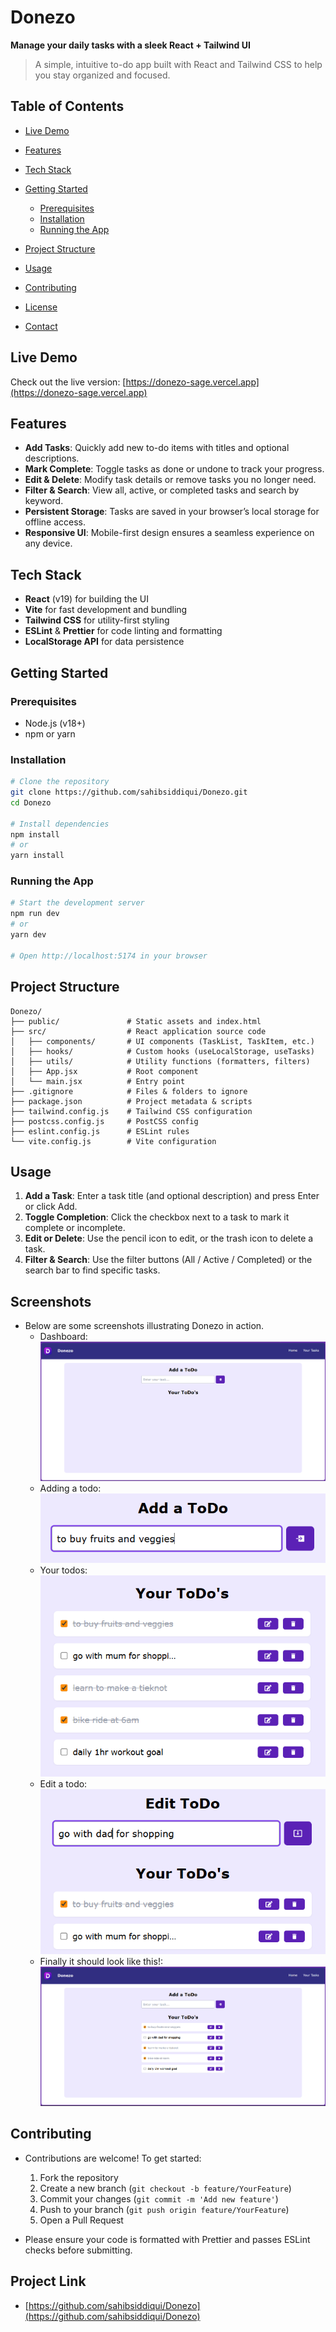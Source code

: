 # Donezo

**Manage your daily tasks with a sleek React + Tailwind UI**

> A simple, intuitive to-do app built with React and Tailwind CSS to help you stay organized and focused.

## Table of Contents

* [Live Demo](#live-demo)
* [Features](#features)
* [Tech Stack](#tech-stack)
* [Getting Started](#getting-started)

  * [Prerequisites](#prerequisites)
  * [Installation](#installation)
  * [Running the App](#running-the-app)
* [Project Structure](#project-structure)
* [Usage](#usage)
* [Contributing](#contributing)
* [License](#license)
* [Contact](#contact)

## Live Demo

Check out the live version: [https://donezo-sage.vercel.app](https://donezo-sage.vercel.app)

## Features

* **Add Tasks**: Quickly add new to-do items with titles and optional descriptions.
* **Mark Complete**: Toggle tasks as done or undone to track your progress.
* **Edit & Delete**: Modify task details or remove tasks you no longer need.
* **Filter & Search**: View all, active, or completed tasks and search by keyword.
* **Persistent Storage**: Tasks are saved in your browser’s local storage for offline access.
* **Responsive UI**: Mobile-first design ensures a seamless experience on any device.

## Tech Stack

* **React** (v19) for building the UI
* **Vite** for fast development and bundling
* **Tailwind CSS** for utility-first styling
* **ESLint** & **Prettier** for code linting and formatting
* **LocalStorage API** for data persistence

## Getting Started

### Prerequisites

* Node.js (v18+)
* npm or yarn

### Installation

```bash
# Clone the repository
git clone https://github.com/sahibsiddiqui/Donezo.git
cd Donezo

# Install dependencies
npm install
# or
yarn install
```

### Running the App

```bash
# Start the development server
npm run dev
# or
yarn dev

# Open http://localhost:5174 in your browser
```

## Project Structure

```
Donezo/
├── public/               # Static assets and index.html
├── src/                  # React application source code
│   ├── components/       # UI components (TaskList, TaskItem, etc.)
│   ├── hooks/            # Custom hooks (useLocalStorage, useTasks)
│   ├── utils/            # Utility functions (formatters, filters)
│   ├── App.jsx           # Root component
│   └── main.jsx          # Entry point
├── .gitignore            # Files & folders to ignore
├── package.json          # Project metadata & scripts
├── tailwind.config.js    # Tailwind CSS configuration
├── postcss.config.js     # PostCSS config
├── eslint.config.js      # ESLint rules
└── vite.config.js        # Vite configuration
```

## Usage

1. **Add a Task**: Enter a task title (and optional description) and press Enter or click Add.
2. **Toggle Completion**: Click the checkbox next to a task to mark it complete or incomplete.
3. **Edit or Delete**: Use the pencil icon to edit, or the trash icon to delete a task.
4. **Filter & Search**: Use the filter buttons (All / Active / Completed) or the search bar to find specific tasks.

## Screenshots

- Below are some screenshots illustrating Donezo in action.
  - Dashboard: ![Dashboard](screenshots/dashboard.png)
  - Adding a todo: ![Adding a ToDo](screenshots/addingatodo.png)
  - Your todos: ![Your ToDos](screenshots/yourtodos.png)
  - Edit a todo: ![Edit a Todo](screenshots/edittodo.png)
  - Finally it should look like this!: ![Finally it should look like this!](screenshots/finallysomewhat.png)

## Contributing

- Contributions are welcome! To get started:
    1. Fork the repository
    2. Create a new branch (`git checkout -b feature/YourFeature`)
    3. Commit your changes (`git commit -m 'Add new feature'`)
    4. Push to your branch (`git push origin feature/YourFeature`)
    5. Open a Pull Request

- Please ensure your code is formatted with Prettier and passes ESLint checks before submitting.

## Project Link

- [https://github.com/sahibsiddiqui/Donezo](https://github.com/sahibsiddiqui/Donezo)
